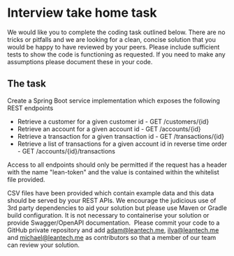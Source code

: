 # Interview take home task

We would like you to complete the coding task outlined below. There are no tricks or pitfalls and we are looking for a clean, concise solution that you would be happy to have reviewed by your peers.  Please include sufficient tests to show the code is functioning as requested.  If you need to make any assumptions please document these in your code.

## The task

Create a Spring Boot service implementation which exposes the following REST endpoints 

- Retrieve a customer for a given customer id - GET /customers/{id}
- Retrieve an account for a given account id - GET /accounts/{id}
- Retrieve a transaction for a given transaction id - GET /transactions/{id}
- Retrieve a list of transactions for a given account id in reverse time order - GET /accounts/{id}/transactions

Access to all endpoints should only be permitted if the request has a header with the name "lean-token" and the value is contained within the whitelist file provided.

CSV files have been provided which contain example data and this data should be served by your REST APIs.  We encourage the judicious use of 3rd party dependencies to aid your solution but please use Maven or Gradle build configuration.  It is not necessary to containerise your solution or provide Swagger/OpenAPI documentation.
 Please commit your code to a GitHub private repository and add adam@leantech.me, ilya@leantech.me and michael@leantech.me as contributors so that a member of our team can review your solution.